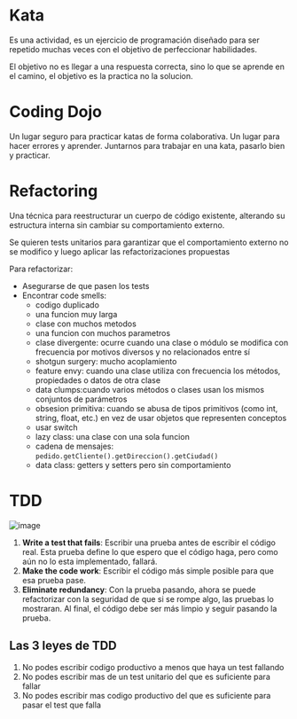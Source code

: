 # Kata
Es una actividad, es un ejercicio de programación diseñado para ser repetido muchas veces con el objetivo de perfeccionar habilidades.

El objetivo no es llegar a una respuesta correcta, sino lo que se aprende en el camino, el objetivo es la practica no la solucion.

# Coding Dojo
Un lugar seguro para practicar katas de forma colaborativa. Un lugar para hacer errores y aprender. Juntarnos para trabajar en una kata, pasarlo bien y practicar.

# Refactoring
Una técnica para reestructurar un cuerpo de código existente, alterando su estructura interna sin cambiar su comportamiento externo.

Se quieren tests unitarios para garantizar que el comportamiento externo no se modifico y luego aplicar las refactorizaciones propuestas

Para refactorizar:
- Asegurarse de que pasen los tests
- Encontrar code smells:
    - codigo duplicado
    - una funcion muy larga
    - clase con muchos metodos
    - una funcion con muchos parametros
    - clase divergente: ocurre cuando una clase o módulo se modifica con frecuencia por motivos diversos y no relacionados entre sí
    - shotgun surgery: mucho acoplamiento
    - feature envy: cuando una clase utiliza con frecuencia los métodos, propiedades o datos de otra clase
    - data clumps:cuando varios métodos o clases usan los mismos conjuntos de parámetros 
    - obsesion primitiva: cuando se abusa de tipos primitivos (como int, string, float, etc.) en vez de usar objetos que representen conceptos
    - usar switch
    - lazy class: una clase con una sola funcion
    - cadena de mensajes: `pedido.getCliente().getDireccion().getCiudad()`
    - data class: getters y setters pero sin comportamiento

# TDD 
![image](https://github.com/user-attachments/assets/48801ded-c2f5-4523-8d03-fa2077a9e02f)

1. **Write a test that fails**: Escribir una prueba antes de escribir el código real. Esta prueba define lo que espero que el código haga, pero como aún no lo esta implementado, fallará.
2. **Make the code work**: Escribir el código más simple posible para que esa prueba pase.
3. **Eliminate redundancy**: Con la prueba pasando, ahora se puede refactorizar con la seguridad de que si se rompe algo, las pruebas lo mostraran. Al final, el código debe ser más limpio y seguir pasando la prueba.

## Las 3 leyes de TDD
1. No podes escribir codigo productivo a menos que haya un test fallando
2. No podes escribir mas de un test unitario del que es suficiente para fallar
3. No podes escribir mas codigo productivo del que es suficiente para pasar el test que falla

